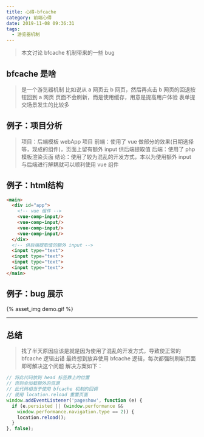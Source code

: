 ```yaml
---
title: 心得-bfcache
category: 前端心得
date: 2019-11-08 09:36:31
tags:
  - 游览器机制
---
```


> 本文讨论 bfcache 机制带来的一些 bug

## bfcache 是啥
> 是一个游览器机制
> 比如说从 a 网页去 b 网页，然后再点击 b 网页的回退按钮回到 a 网页
> 页面不会刷新，而是使用缓存，用意是提高用户体验
> 表单提交场景发生的比较多

## 例子：项目分析
> 项目：后端模板 webApp 项目
> 前端：使用了 vue 做部分的效果(日期选择等，现成的组件)，页面上留有额外 input 供后端提取值
> 后端：使用了 php 模板渲染页面
> 结论：使用了较为混乱的开发方式，本以为使用额外 input 与后端进行解耦就可以顺利使用 vue 组件

## 例子：html结构
```html
<main>
  <div id="app">
    <!-- vue 组件 -->
    <vue-comp-input/>
    <vue-comp-input/>
    <vue-comp-input/>
    <vue-comp-input/>
  </div>
  <!-- 供后端提取值的额外 input -->
  <input type="text">
  <input type="text">
  <input type="text">
  <input type="text">
</main>
```

## 例子：bug 展示
{% asset_img demo.gif %}

---------------------------------------------------------

## 总结
> 找了半天原因应该是就是因为使用了混乱的开发方式，导致使正常的 bfcache 逻辑出错
> 最终想到放弃使用 bfcache 逻辑，每次都强制刷新页面即可解决这个问题
> 解决方案如下：

```javascript
// 将此代码放到 head 标签靠上的位置
// 否则会加载额外的资源
// 此代码相当于使用 bfcache 机制的回调
// 使用 location.reload 重置页面
window.addEventListener('pageshow', function (e) {
  if (e.persisted || (window.performance &&
    window.performance.navigation.type == 2)) {
    location.reload();
  }
}, false);
```
